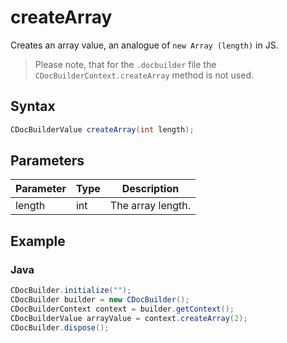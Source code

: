 # createArray

Creates an array value, an analogue of `new Array (length)` in JS.

> Please note, that for the `.docbuilder` file the `CDocBuilderContext.createArray` method is not used.

## Syntax

```java
CDocBuilderValue createArray(int length);
```

## Parameters

| Parameter | Type | Description       |
| --------- | ---- | ----------------- |
| length    | int  | The array length. |

## Example

### Java

``` java
CDocBuilder.initialize("");
CDocBuilder builder = new CDocBuilder();
CDocBuilderContext context = builder.getContext();
CDocBuilderValue arrayValue = context.createArray(2);
CDocBuilder.dispose();
```
